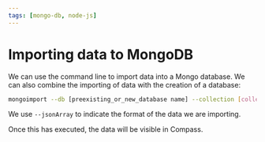 ```yaml
---
tags: [mongo-db, node-js]
---
```


# Importing data to MongoDB

We can use the command line to import data into a Mongo database. We can also
combine the importing of data with the creation of a database:

```bash
mongoimport --db [preexisting_or_new_database name] --collection [collection_name] --file sourcedata.json --jsonArray
```

We use `--jsonArray` to indicate the format of the data we are importing.

Once this has executed, the data will be visible in Compass.
